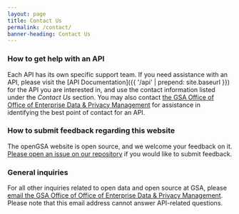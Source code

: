 ```yaml
---
layout: page
title: Contact Us
permalink: /contact/
banner-heading: Contact Us
---
```


### How to get help with an API

Each API has its own specific support team. If you need assistance with an API, please visit the [API Documentation]({{ '/api' | prepend: site.baseurl }}) for the API you are interested in, and use the contact information listed under the *Contact Us* section. You may also contact [the GSA Office of Office of Enterprise Data & Privacy Management](mailto:open@gsa.gov) for assistance in identifying the best point of contact for an API.

### How to submit feedback regarding this website

The openGSA website is open source, and we welcome your feedback on it. [Please open an issue on our repository](https://github.com/gsa/open-gsa-redesign/issues) if you would like to submit feedback.

### General inquiries

For all other inquiries related to open data and open source at GSA, please [email the GSA Office of Office of Enterprise Data & Privacy Management](mailto:open@gsa.gov). Please note that this email address cannot answer API-related questions.
